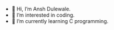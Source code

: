 - 👋 Hi, I’m Ansh Dulewale.
- 👀 I’m interested in coding.
- 🌱 I’m currently learning C programming.

<!---
ansh67283/ansh67283 is a ✨ special ✨ repository because its `README.md` (this file) appears on your GitHub profile.
You can click the Preview link to take a look at your changes.
--->
